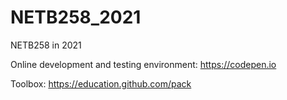 # NETB258_2021

NETB258 in 2021

Online development and testing environment: https://codepen.io

Toolbox: https://education.github.com/pack
